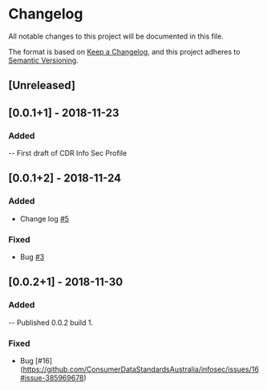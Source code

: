 # Changelog
All notable changes to this project will be documented in this file.

The format is based on [Keep a Changelog](https://keepachangelog.com/en/1.0.0/),
and this project adheres to [Semantic Versioning](https://semver.org/spec/v2.0.0.html).

## [Unreleased]

## [0.0.1+1] - 2018-11-23
### Added
-- First draft of CDR Info Sec Profile

## [0.0.1+2] - 2018-11-24
### Added
- Change log [#5](https://github.com/ConsumerDataStandardsAustralia/infosec/issues/5#issue-383941280)

### Fixed
- Bug [#3](https://github.com/ConsumerDataStandardsAustralia/infosec/issues/3#issue-383940895)

## [0.0.2+1] - 2018-11-30
### Added
-- Published 0.0.2 build 1.

### Fixed
- Bug [#16] (https://github.com/ConsumerDataStandardsAustralia/infosec/issues/16#issue-385969678)
